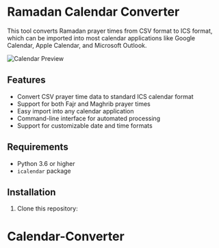 # Ramadan Calendar Converter

This tool converts Ramadan prayer times from CSV format to ICS format, which can be imported into most calendar applications like Google Calendar, Apple Calendar, and Microsoft Outlook.

![Calendar Preview](docs/images/calendar_preview.png)

## Features

- Convert CSV prayer time data to standard ICS calendar format
- Support for both Fajr and Maghrib prayer times
- Easy import into any calendar application
- Command-line interface for automated processing
- Support for customizable date and time formats

## Requirements

- Python 3.6 or higher
- `icalendar` package

## Installation

1. Clone this repository:
# Calendar-Converter
